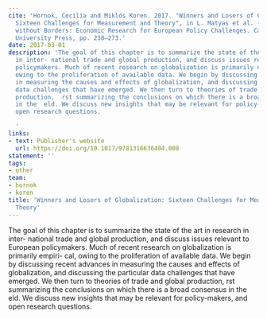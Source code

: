 ```yaml
---
cite: 'Hornok, Cecília and Miklós Koren. 2017. "Winners and Losers of Globalization:
  Sixteen Challenges for Measurement and Theory", in L. Matyas et al. (eds.) Economics
  without Borders: Economic Research for European Policy Challenges. Cambridge: Cambridge
  University Press, pp. 238–273.'
date: 2017-03-01
description: 'The goal of this chapter is to summarize the state of the art in research
  in inter- national trade and global production, and discuss issues relevant to European
  policymakers. Much of recent research on globalization is primarily empiri- cal,
  owing to the proliferation of available data. We begin by discussing recent advances
  in measuring the causes and effects of globalization, and discussing the particular
  data challenges that have emerged. We then turn to theories of trade and global
  production,  rst summarizing the conclusions on which there is a broad consensus
  in the  eld. We discuss new insights that may be relevant for policy-makers, and
  open research questions.

  '
links:
- text: Publisher's website
  url: https://doi.org/10.1017/9781316636404.008
statement: ''
tags:
- other
team:
- hornok
- koren
title: 'Winners and Losers of Globalization: Sixteen Challenges for Measurement and
  Theory'
---
```

The goal of this chapter is to summarize the state of the art in research in inter- national trade and global production, and discuss issues relevant to European policymakers. Much of recent research on globalization is primarily empiri- cal, owing to the proliferation of available data. We begin by discussing recent advances in measuring the causes and effects of globalization, and discussing the particular data challenges that have emerged. We then turn to theories of trade and global production,  rst summarizing the conclusions on which there is a broad consensus in the  eld. We discuss new insights that may be relevant for policy-makers, and open research questions.

